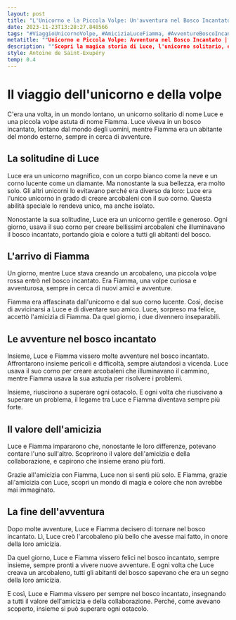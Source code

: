 ```yaml
---
layout: post
title: "L'Unicorno e la Piccola Volpe: Un'avventura nel Bosco Incantato"
date: 2023-11-23T13:28:27.848566
tags: "#ViaggioUnicornoVolpe, #AmiciziaLuceFiamma, #AvventureBoscoIncantato, #ValoreDellAmicizia"
metatitle: ""Unicorno e Piccola Volpe: Avventura nel Bosco Incantato | Storie per Bambini Educativi""
description: ""Scopri la magica storia di Luce, l'unicorno solitario, e Fiamma, la volpe avventurosa. Un viaggio nel bosco incantato, ricco di avventure e insegnamenti sul valore dell'amicizia e della collaborazione. Un racconto per bambini che esalta la diversità e la forza dell'unione.""
style: Antoine de Saint-Exupéry
temp: 0.4
---
```

# Il viaggio dell'unicorno e della volpe

C'era una volta, in un mondo lontano, un unicorno solitario di nome Luce e una piccola volpe astuta di nome Fiamma. Luce viveva in un bosco incantato, lontano dal mondo degli uomini, mentre Fiamma era un abitante del mondo esterno, sempre in cerca di avventure.

## La solitudine di Luce

Luce era un unicorno magnifico, con un corpo bianco come la neve e un corno lucente come un diamante. Ma nonostante la sua bellezza, era molto solo. Gli altri unicorni lo evitavano perché era diverso da loro: Luce era l'unico unicorno in grado di creare arcobaleni con il suo corno. Questa abilità speciale lo rendeva unico, ma anche isolato.

Nonostante la sua solitudine, Luce era un unicorno gentile e generoso. Ogni giorno, usava il suo corno per creare bellissimi arcobaleni che illuminavano il bosco incantato, portando gioia e colore a tutti gli abitanti del bosco.

## L'arrivo di Fiamma

Un giorno, mentre Luce stava creando un arcobaleno, una piccola volpe rossa entrò nel bosco incantato. Era Fiamma, una volpe curiosa e avventurosa, sempre in cerca di nuovi amici e avventure.

Fiamma era affascinata dall'unicorno e dal suo corno lucente. Così, decise di avvicinarsi a Luce e di diventare suo amico. Luce, sorpreso ma felice, accettò l'amicizia di Fiamma. Da quel giorno, i due divennero inseparabili.

## Le avventure nel bosco incantato

Insieme, Luce e Fiamma vissero molte avventure nel bosco incantato. Affrontarono insieme pericoli e difficoltà, sempre aiutandosi a vicenda. Luce usava il suo corno per creare arcobaleni che illuminavano il cammino, mentre Fiamma usava la sua astuzia per risolvere i problemi.

Insieme, riuscirono a superare ogni ostacolo. E ogni volta che riuscivano a superare un problema, il legame tra Luce e Fiamma diventava sempre più forte.

## Il valore dell'amicizia

Luce e Fiamma impararono che, nonostante le loro differenze, potevano contare l'uno sull'altro. Scoprirono il valore dell'amicizia e della collaborazione, e capirono che insieme erano più forti.

Grazie all'amicizia con Fiamma, Luce non si sentì più solo. E Fiamma, grazie all'amicizia con Luce, scopri un mondo di magia e colore che non avrebbe mai immaginato.

## La fine dell'avventura

Dopo molte avventure, Luce e Fiamma decisero di tornare nel bosco incantato. Lì, Luce creò l'arcobaleno più bello che avesse mai fatto, in onore della loro amicizia.

Da quel giorno, Luce e Fiamma vissero felici nel bosco incantato, sempre insieme, sempre pronti a vivere nuove avventure. E ogni volta che Luce creava un arcobaleno, tutti gli abitanti del bosco sapevano che era un segno della loro amicizia.

E così, Luce e Fiamma vissero per sempre nel bosco incantato, insegnando a tutti il valore dell'amicizia e della collaborazione. Perché, come avevano scoperto, insieme si può superare ogni ostacolo.

        